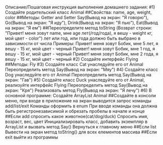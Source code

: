 Описание/Пошаговая инструкция выполнения домашнего задания:
#1) Создайте родительский класс
Animal
##Свойства:
name, age, weight, color
##Методы:
Getter and Setter
Say(Вывод на экран: "Я говорю"),
Go(Вывод на экран: "Я иду"),
Drink(Вывод на экран: "Я пью"),
Eat(Вывод на экран: "Я ем")
##Переопределите метод toString (Возврат строки: "Привет! меня зовут name, мне age лет(/год/года), я вешу - weight кг, мой цвет - color") лет или год, или года должно быть выбрано в зависимости от числа
Примеры:
Привет! меня зовут Бобик, мне 5 лет, я вешу - 15 кг, мой цвет - черный
Привет! меня зовут Бобик, мне 1 год, я вешу - 15 кг, мой цвет - черный
Привет! меня зовут Бобик, мне 2 года, я вешу - 15 кг, мой цвет - черный
#2) Создайте интерфейс Flying
##Методы:
Fly
#3) Создайте класс Cat унаследуйте его от Animal
Переопределить метод Say(Вывод на экран: "Мяу")
#4) Создайте класс Dog унаследуйте его от Animal
Переопределить метод Say(Вывод на экран: "Гав")
#5) Создайте класс Duck унаследуйте его от Animal, реализуйте интерфейс Flying
Переопределить метод Say(Вывод на экран: "Кря")
Реализовать метод Fly(Вывод на экран: "Я лечу")
#6) В основной программе:
Создайте ArrayList Animal
##Создайте в консоли меню, при входе в приложение на экран выводится запрос команды add/list/exit
Команды оформить в enum
При вводе команды она должна быть регистронезависимой и обрезать пробелы в начале и конце
##Если add
спросить какое животное(cat/dog/duck)
Спросить имя, возраст, вес, цвет
Инициализировать класс, добавить экземпляр в ArrayList и вызвать метод Say()
Вернуться к главному меню
##Если list
Вывести на экран метод toString() для всех елементов массива
##Если exit
выйти из программы